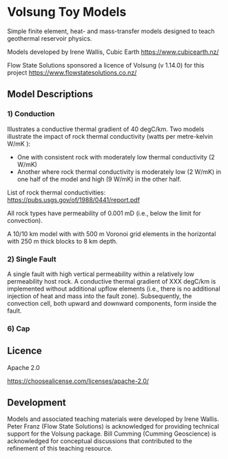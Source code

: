 # Volsung Toy Models

Simple finite element, heat- and mass-transfer models designed to teach geothermal reservoir physics. 

Models developed by Irene Wallis, Cubic Earth https://www.cubicearth.nz/

Flow State Solutions sponsored a licence of Volsung (v 1.14.0) for this project https://www.flowstatesolutions.co.nz/

## Model Descriptions

### 1) Conduction

Illustrates a conductive thermal gradient of 40 degC/km. Two models illustrate the impact of rock thermal conductivity (watts per metre-kelvin W/mK ):
- One with consistent rock with moderately low thermal conductivity (2 W/mK)
- Another where rock thermal conductivity is moderately low (2 W/mK) in one half of the model and high (9 W/mK) in the other half.

List of rock thermal conductivities:
https://pubs.usgs.gov/of/1988/0441/report.pdf

All rock types have permeability of 0.001 mD (i.e., below the limit for convection).

A 10/10 km model with with 500 m Voronoi grid elements in the horizontal with 250 m thick blocks to 8 km depth. 

### 2) Single Fault

A single fault with high vertical permeability within a relatively low permeability host rock. A conductive thermal gradient of XXX degC/km is implemented without additional upflow elements (i.e., there is no additional injection of heat and mass into the fault zone). Subsequently, the convection cell, both upward and downward components, form inside the fault. 



### 6) Cap



## Licence

Apache 2.0

https://choosealicense.com/licenses/apache-2.0/

## Development

Models and associated teaching materials were developed by Irene Wallis. Peter Franz (Flow State Solutions) is acknowledged for providing technical support for the Volsung package. Bill Cumming (Cumming Geoscience) is acknowledged for conceptual discussions that contributed to the refinement of this teaching resource. 